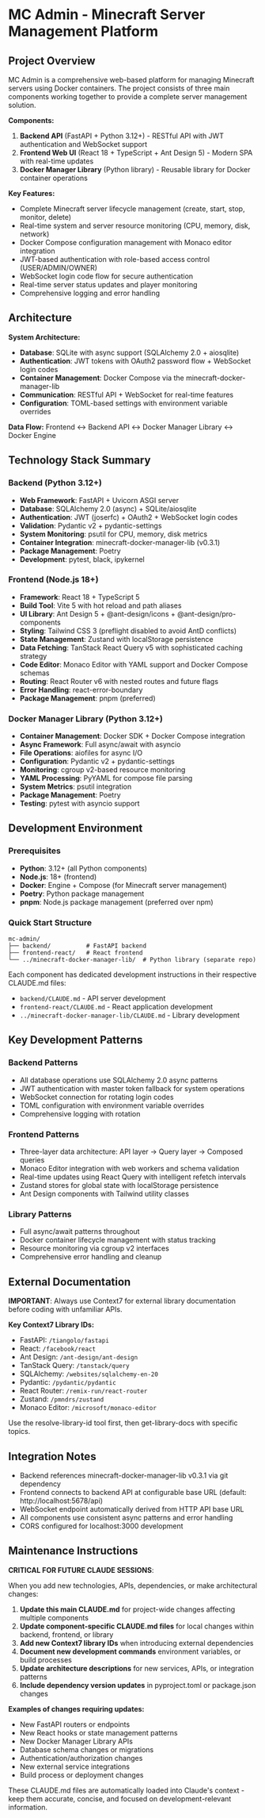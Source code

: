 # MC Admin - Minecraft Server Management Platform

## Project Overview

MC Admin is a comprehensive web-based platform for managing Minecraft servers using Docker containers. The project consists of three main components working together to provide a complete server management solution.

**Components:**
1. **Backend API** (FastAPI + Python 3.12+) - RESTful API with JWT authentication and WebSocket support
2. **Frontend Web UI** (React 18 + TypeScript + Ant Design 5) - Modern SPA with real-time updates  
3. **Docker Manager Library** (Python library) - Reusable library for Docker container operations

**Key Features:**
- Complete Minecraft server lifecycle management (create, start, stop, monitor, delete)
- Real-time system and server resource monitoring (CPU, memory, disk, network)
- Docker Compose configuration management with Monaco editor integration
- JWT-based authentication with role-based access control (USER/ADMIN/OWNER)
- WebSocket login code flow for secure authentication
- Real-time server status updates and player monitoring
- Comprehensive logging and error handling

## Architecture

**System Architecture:**
- **Database**: SQLite with async support (SQLAlchemy 2.0 + aiosqlite)
- **Authentication**: JWT tokens with OAuth2 password flow + WebSocket login codes
- **Container Management**: Docker Compose via the minecraft-docker-manager-lib
- **Communication**: RESTful API + WebSocket for real-time features
- **Configuration**: TOML-based settings with environment variable overrides

**Data Flow:**
Frontend ↔ Backend API ↔ Docker Manager Library ↔ Docker Engine

## Technology Stack Summary

### Backend (Python 3.12+)
- **Web Framework**: FastAPI + Uvicorn ASGI server
- **Database**: SQLAlchemy 2.0 (async) + SQLite/aiosqlite 
- **Authentication**: JWT (joserfc) + OAuth2 + WebSocket login codes
- **Validation**: Pydantic v2 + pydantic-settings
- **System Monitoring**: psutil for CPU, memory, disk metrics
- **Container Integration**: minecraft-docker-manager-lib (v0.3.1)
- **Package Management**: Poetry
- **Development**: pytest, black, ipykernel

### Frontend (Node.js 18+)
- **Framework**: React 18 + TypeScript 5
- **Build Tool**: Vite 5 with hot reload and path aliases
- **UI Library**: Ant Design 5 + @ant-design/icons + @ant-design/pro-components
- **Styling**: Tailwind CSS 3 (preflight disabled to avoid AntD conflicts)
- **State Management**: Zustand with localStorage persistence
- **Data Fetching**: TanStack React Query v5 with sophisticated caching strategy
- **Code Editor**: Monaco Editor with YAML support and Docker Compose schemas
- **Routing**: React Router v6 with nested routes and future flags
- **Error Handling**: react-error-boundary
- **Package Management**: pnpm (preferred)

### Docker Manager Library (Python 3.12+)
- **Container Management**: Docker SDK + Docker Compose integration
- **Async Framework**: Full async/await with asyncio
- **File Operations**: aiofiles for async I/O
- **Configuration**: Pydantic v2 + pydantic-settings
- **Monitoring**: cgroup v2-based resource monitoring
- **YAML Processing**: PyYAML for compose file parsing
- **System Metrics**: psutil integration
- **Package Management**: Poetry
- **Testing**: pytest with asyncio support

## Development Environment

### Prerequisites
- **Python**: 3.12+ (all Python components)
- **Node.js**: 18+ (frontend)
- **Docker**: Engine + Compose (for Minecraft server management)
- **Poetry**: Python package management
- **pnpm**: Node.js package management (preferred over npm)

### Quick Start Structure
```
mc-admin/
├── backend/          # FastAPI backend
├── frontend-react/   # React frontend  
└── ../minecraft-docker-manager-lib/  # Python library (separate repo)
```

Each component has dedicated development instructions in their respective CLAUDE.md files:
- `backend/CLAUDE.md` - API server development
- `frontend-react/CLAUDE.md` - React application development  
- `../minecraft-docker-manager-lib/CLAUDE.md` - Library development

## Key Development Patterns

### Backend Patterns
- All database operations use SQLAlchemy 2.0 async patterns
- JWT authentication with master token fallback for system operations
- WebSocket connection for rotating login codes
- TOML configuration with environment variable overrides
- Comprehensive logging with rotation

### Frontend Patterns  
- Three-layer data architecture: API layer → Query layer → Composed queries
- Monaco Editor integration with web workers and schema validation
- Real-time updates using React Query with intelligent refetch intervals
- Zustand stores for global state with localStorage persistence
- Ant Design components with Tailwind utility classes

### Library Patterns
- Full async/await patterns throughout
- Docker container lifecycle management with status tracking
- Resource monitoring via cgroup v2 interfaces
- Comprehensive error handling and cleanup

## External Documentation

**IMPORTANT**: Always use Context7 for external library documentation before coding with unfamiliar APIs.

**Key Context7 Library IDs:**
- FastAPI: `/tiangolo/fastapi`
- React: `/facebook/react` 
- Ant Design: `/ant-design/ant-design`
- TanStack Query: `/tanstack/query`
- SQLAlchemy: `/websites/sqlalchemy-en-20`
- Pydantic: `/pydantic/pydantic`
- React Router: `/remix-run/react-router`
- Zustand: `/pmndrs/zustand`
- Monaco Editor: `/microsoft/monaco-editor`

Use the resolve-library-id tool first, then get-library-docs with specific topics.

## Integration Notes

- Backend references minecraft-docker-manager-lib v0.3.1 via git dependency
- Frontend connects to backend API at configurable base URL (default: http://localhost:5678/api)
- WebSocket endpoint automatically derived from HTTP API base URL
- All components use consistent async patterns and error handling
- CORS configured for localhost:3000 development

## Maintenance Instructions

**CRITICAL FOR FUTURE CLAUDE SESSIONS**: 

When you add new technologies, APIs, dependencies, or make architectural changes:

1. **Update this main CLAUDE.md** for project-wide changes affecting multiple components
2. **Update component-specific CLAUDE.md files** for local changes within backend, frontend, or library
3. **Add new Context7 library IDs** when introducing external dependencies  
4. **Document new development commands** environment variables, or build processes
5. **Update architecture descriptions** for new services, APIs, or integration patterns
6. **Include dependency version updates** in pyproject.toml or package.json changes

**Examples of changes requiring updates:**
- New FastAPI routers or endpoints
- New React hooks or state management patterns  
- New Docker Manager Library APIs
- Database schema changes or migrations
- Authentication/authorization changes
- New external service integrations
- Build process or deployment changes

These CLAUDE.md files are automatically loaded into Claude's context - keep them accurate, concise, and focused on development-relevant information.